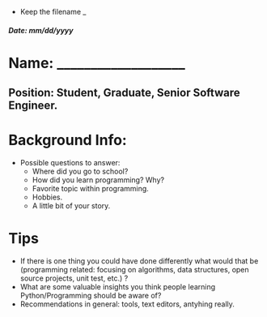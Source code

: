 * Keep the filename <YOUR-NAME>\_<YOUR-DESIGNATION>

##### Date: mm/dd/yyyy
# Name: ___________________
## Position: Student, Graduate, Senior Software Engineer.

# Background Info:
* Possible questions to answer:
    * Where did you go to school?
    * How did you learn programming? Why?
    * Favorite topic within programming.
    * Hobbies.
    * A little bit of your story.

# Tips
* If there is one thing you could have done differently what would that be (programming related: focusing on algorithms, data structures, open source projects, unit test, etc.) ?
* What are some valuable insights you think people learning Python/Programming should be aware of?
* Recommendations in general: tools, text editors, antyhing really.
